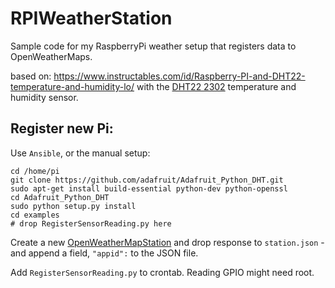 # RPIWeatherStation
Sample code for my RaspberryPi weather setup that registers data to OpenWeatherMaps. 

based on: https://www.instructables.com/id/Raspberry-PI-and-DHT22-temperature-and-humidity-lo/ 
with the [DHT22 2302](https://www.gearbest.com/goods/pp_009360784166.html?lang=en&wid=1433363&utm_source=email_sys&utm_medium=mail&utm_campaign=GB_GB_orderShippedOut_180924) temperature and humidity sensor.

## Register new Pi: 

Use `Ansible`, or the manual setup: 

```
cd /home/pi
git clone https://github.com/adafruit/Adafruit_Python_DHT.git
sudo apt-get install build-essential python-dev python-openssl
cd Adafruit_Python_DHT
sudo python setup.py install
cd examples
# drop RegisterSensorReading.py here 
```
Create a new [OpenWeatherMapStation](https://openweathermap.org/stations#main) and drop response to `station.json` - and append a field, `"appid":` to the JSON file. 

Add `RegisterSensorReading.py` to crontab. 
Reading GPIO might need root.